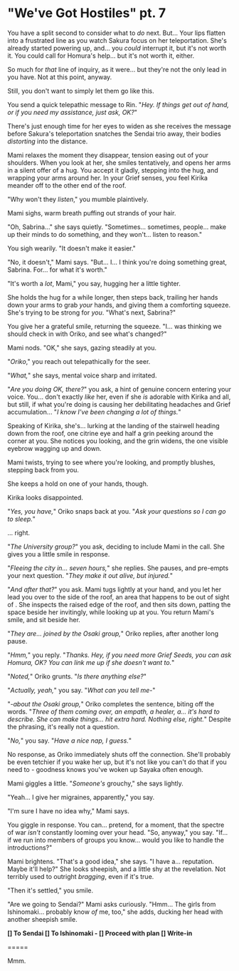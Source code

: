 # "We've Got Hostiles" pt. 7

You have a split second to consider what to *do* next. But... Your lips flatten into a frustrated line as you watch Sakura focus on her teleportation. She's already started powering up, and... you *could* interrupt it, but it's not worth it. You could call for Homura's help... but it's not worth it, either.

So much for *that* line of inquiry, as it were... but they're not the only lead in you have. Not at this point, anyway.

Still, you don't want to simply let them go like this.

You send a quick telepathic message to Rin. "*Hey. If things get out of hand, or if you need my assistance, just ask, OK?*"

There's just enough time for her eyes to widen as she receives the message before Sakura's teleportation snatches the Sendai trio away, their bodies *distorting* into the distance.

Mami relaxes the moment they disappear, tension easing out of your shoulders. When you look at her, she smiles tentatively, and opens her arms in a silent offer of a hug. You accept it gladly, stepping into the hug, and wrapping your arms around her. In your Grief senses, you feel Kirika meander off to the other end of the roof.

"Why won't they *listen*," you mumble plaintively.

Mami sighs, warm breath puffing out strands of your hair.

"Oh, Sabrina..." she says quietly. "Sometimes... sometimes, people... make up their minds to do something, and they won't... listen to reason."

You sigh wearily. "It doesn't make it easier."

"No, it doesn't," Mami says. "But... I... I think you're doing something great, Sabrina. For... for what it's worth."

"It's worth a *lot*, Mami," you say, hugging her a little tighter.

She holds the hug for a while longer, then steps back, trailing her hands down your arms to grab *your* hands, and giving them a comforting squeeze. She's trying to be strong for *you*. "What's next, Sabrina?"

You give her a grateful smile, returning the squeeze. "I... was thinking we should check in with Oriko, and see what's changed?"

Mami nods. "OK," she says, gazing steadily at you.

"*Oriko*," you reach out telepathically for the seer.

"*What,*" she says, mental voice sharp and irritated.

"*Are you doing OK, there?*" you ask, a hint of genuine concern entering your voice. You... don't exactly *like* her, even if she *is* adorable with Kirika and all, but still, if what you're doing is causing her debilitating headaches and Grief accumulation... "*I know I've been changing a lot of things.*"

Speaking of Kirika, she's... lurking at the landing of the stairwell heading down from the roof, one citrine eye and half a grin peeking around the corner at you. She notices you looking, and the grin widens, the one visible eyebrow wagging up and down.

Mami twists, trying to see where you're looking, and promptly blushes, stepping back from you.

She keeps a hold on one of your hands, though.

Kirika looks disappointed.

"*Yes, you have,*" Oriko snaps back at you. "*Ask your questions so I can go to sleep.*"

... right.

"*The University group?*" you ask, deciding to include Mami in the call. She gives you a little smile in response.

"*Fleeing the city in... seven hours,*" she replies. She pauses, and pre-empts your next question. "*They make it out alive, but injured.*"

"*And after that?*" you ask. Mami tugs lightly at your hand, and you let her lead you over to the side of the roof, an area that happens to be out of sight of . She inspects the raised edge of the roof, and then sits down, patting the space beside her invitingly, while looking up at you. You return Mami's smile, and sit beside her.

"*They are... joined by the Osaki group,*" Oriko replies, after another long pause.

"*Hmm,*" you reply. "*Thanks. Hey, if you need more Grief Seeds, you can ask Homura, OK? You can link me up if she doesn't want to.*"

"*Noted,*" Oriko grunts. "*Is there anything else?*"

"*Actually, yeah,*" you say. "*What can you tell me-*"

"*-about the Osaki group,*" Oriko completes the sentence, biting off the words. "*Three of them coming over, an empath, a healer, a... it's hard to describe. She can make things... hit extra hard. Nothing else, right.*" Despite the phrasing, it's really not a question.

"*No,*" you say. "*Have a nice nap, I guess.*"

No response, as Oriko immediately shuts off the connection. She'll probably be even tetchier if you wake her up, but it's not like you can't do that if you need to - goodness knows you've woken up Sayaka often enough.

Mami giggles a little. "*Someone's* grouchy," she says lightly.

"Yeah... I give her migraines, apparently," you say.

"I'm sure I have no idea why," Mami says.

You giggle in response. You can... pretend, for a moment, that the spectre of war *isn't* constantly looming over your head. "So, anyway," you say. "If... if we run into members of groups you know\... would you like to handle the introductions?"

Mami brightens. "That's a good idea," she says. "I have a... reputation. Maybe it'll help?" She looks sheepish, and a little shy at the revelation. Not terribly used to outright *bragging*, even if it's true.

"Then it's settled," you smile.

"Are we going to Sendai?" Mami asks curiously. "Hmm... The girls from Ishinomaki... probably know *of* me, too," she adds, ducking her head with another sheepish smile.

**\[] To Sendai
\[] To Ishinomaki
\- \[] Proceed with plan
\[] Write-in**

\=====​

Mmm.
